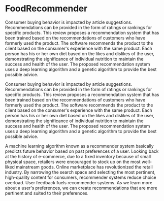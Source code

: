 # FoodRecommender
Consumer buying behavior is impacted by article suggestions. Recommendations can be provided in the form of ratings or rankings for specific products. This review proposes a recommendation system that has been trained based on the recommendations of customers who have formerly used the product. The software recommends the product to the client based on the consumer's experience with the same product. Each person has his or her own diet based on the likes and dislikes of the user, demonstrating the significance of individual nutrition to maintain the success and health of the user. The proposed recommendation system uses a deep learning algorithm and a genetic algorithm to provide the best possible advice.

Consumer buying behavior is impacted by article suggestions. Recommendations can be provided in the form of ratings or rankings for specific products. This review proposes a recommendation system that has been trained based on the recommendations of customers who have formerly used the product. The software recommends the product to the client based on the consumer's experience with the same product. Each person has his or her own diet based on the likes and dislikes of the user, demonstrating the significance of individual nutrition to maintain the success and health of the user. The proposed recommendation system uses a deep learning algorithm and a genetic algorithm to provide the best possible advice.

A machine learning algorithm known as a recommender system basically predicts future behavior based on past preferences of a user. Looking back at the history of e-commerce, due to a fixed inventory because of small physical space, retailers were encouraged to stock up on the most well-liked mainstream goods. Online marketplace has revolutionized the retail industry. By narrowing the search space and selecting the most pertinent, high-quality content for consumers, recommender systems reduce choice overload. User feedback fuels recommender systems. As we learn more about a user's preferences, we can create recommendations that are more pertinent and suited to their preferences.


